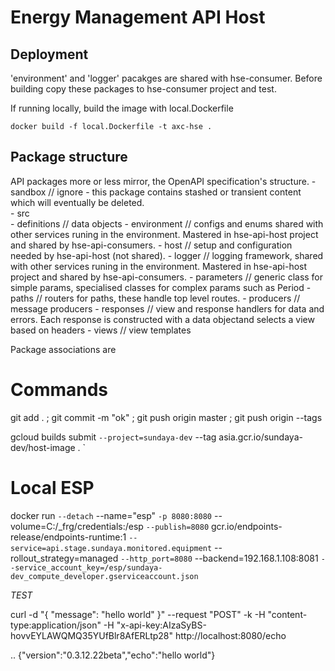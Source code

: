# Energy Management API Host

## Deployment
'environment' and 'logger' pacakges are shared with hse-consumer. 
Before building copy these packages to hse-consumer project and test.

If running locally, build the image with local.Dockerfile

```
docker build -f local.Dockerfile -t axc-hse .

```

## Package structure 

API packages more or less mirror, the OpenAPI specification's structure.
    - sandbox               // ignore - this package contains stashed or transient content which will eventually be deleted.   
    - src                 
        - definitions       // data objects
        - environment       // configs and enums shared with other services runing in the environment. Mastered in hse-api-host project and shared by hse-api-consumers.
        - host              // setup and configuration needed by hse-api-host (not shared). 
        - logger            // logging framework, shared with other services runing in the environment. Mastered in hse-api-host project and shared by hse-api-consumers. 
        - parameters        // generic class for simple params, specialised classes for complex params such as Period
        - paths             // routers for paths, these handle top level routes. 
        - producers         // message producers
        - responses         // view and response handlers for data and errors. Each response is constructed with a data objectand selects a view based on headers
        - views             // view templates

Package associations are  


# Commands

git add . ; git commit -m "ok" ; git push origin master ; git push origin --tags

gcloud builds submit `
    --project=sundaya-dev `
    --tag asia.gcr.io/sundaya-dev/host-image . `



# Local ESP

docker run `
    --detach `
    --name="esp" `
    -p 8080:8080 `
    --volume=C:/_frg/credentials:/esp `
    --publish=8080 `
    gcr.io/endpoints-release/endpoints-runtime:1 `
    --service=api.stage.sundaya.monitored.equipment `
    --rollout_strategy=managed `
    --http_port=8080 `
    --backend=192.168.1.108:8081 `
    --service_account_key=/esp/sundaya-dev_compute_developer.gserviceaccount.json `

_TEST_

curl -d "{ \"message\": \"hello world\" }" --request "POST" -k -H "content-type:application/json" -H "x-api-key:AIzaSyBS-hovvEYLAWQMQ35YUfBlr8AfERLtp28" http://localhost:8080/echo

.. {"version":"0.3.12.22beta","echo":"hello world"}